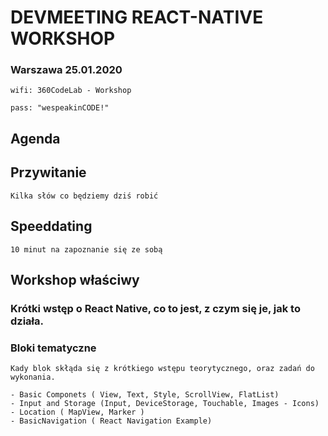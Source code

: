# DEVMEETING REACT-NATIVE WORKSHOP
### Warszawa 25.01.2020
```
wifi: 360CodeLab - Workshop

pass: "wespeakinCODE!"
```

## Agenda

## Przywitanie
    Kilka słów co będziemy dziś robić

## Speeddating
    10 minut na zapoznanie się ze sobą

## Workshop właściwy

### Krótki wstęp o React Native, co to jest, z czym się je, jak to działa. 

### Bloki tematyczne
    Kady blok skłąda się z krótkiego wstępu teorytycznego, oraz zadań do wykonania. 

    - Basic Componets ( View, Text, Style, ScrollView, FlatList)
    - Input and Storage (Input, DeviceStorage, Touchable, Images - Icons)
    - Location ( MapView, Marker )
    - BasicNavigation ( React Navigation Example)

